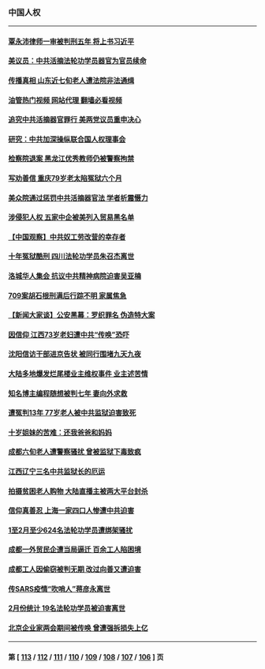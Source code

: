 ### 中国人权
---
#### [覃永沛律师一审被判刑五年 将上书习近平](../../pages/ncid278/n13962335.md?04012045) 
#### [美议员：中共活摘法轮功学员器官为官员续命](../../pages/ncid278/n13961550.md?04012045) 
#### [传播真相 山东近七旬老人遭法院非法通缉](../../pages/ncid278/n13961068.md?04012045) 
#### [油管热门视频 网站代理 翻墙必看视频](http://138.2.39.72:81/youtube.html?epic-marker?04012045)
#### [追究中共活摘器官罪行 美两党议员重申决心](../../pages/ncid278/n13961970.md?04012045) 
#### [研究：中共加深操纵联合国人权理事会](../../pages/ncid278/n13961556.md?04012045) 
#### [检察院退案 黑龙江优秀教师仍被警察拘禁](../../pages/ncid278/n13960361.md?04012045) 
#### [写劝善信 重庆79岁老太陷冤狱六个月](../../pages/ncid278/n13956118.md?04012045) 
#### [美众院通过惩罚中共活摘器官法 学者析震慑力](../../pages/ncid278/n13961128.md?04012045) 
#### [涉侵犯人权 五家中企被美列入贸易黑名单](../../pages/ncid278/n13960595.md?04012045) 
#### [【中国观察】中共奴工劳改营的幸存者](../../pages/ncid278/n13959529.md?04012045) 
#### [十年冤狱酷刑 四川法轮功学员朱召杰离世](../../pages/ncid278/n13959794.md?04012045) 
#### [洛城华人集会 抗议中共精神病院迫害吴亚楠](../../pages/ncid278/n13959971.md?04012045) 
#### [709案胡石根刑满后行踪不明 家属焦急](../../pages/ncid278/n13957803.md?04012045) 
#### [【新闻大家谈】公安黑幕：罗织罪名 伪造特大案](../../pages/ncid278/n13957627.md?04012045) 
#### [因信仰 江西73岁老妇遭中共“传唤”恐吓](../../pages/ncid278/n13955184.md?04012045) 
#### [沈阳信访干部进京告状 被同行围堵九天九夜](../../pages/ncid278/n13954685.md?04012045) 
#### [大陆多地爆发烂尾楼业主维权事件 业主述苦情](../../pages/ncid278/n13956145.md?04012045) 
#### [知名博主编程随想被判七年 妻向外求救](../../pages/ncid278/n13955870.md?04012045) 
#### [遭冤判13年 77岁老人被中共监狱迫害致死](../../pages/ncid278/n13953812.md?04012045) 
#### [十岁姐妹的苦难：还我爸爸和妈妈](../../pages/ncid278/n13923454.md?04012045) 
#### [成都六旬老人遭警察骚扰 曾被监狱下毒致疯](../../pages/ncid278/n13952299.md?04012045) 
#### [江西辽宁三名中共监狱长的厄运](../../pages/ncid278/n13951740.md?04012045) 
#### [拍摄贫困老人购物 大陆直播主被两大平台封杀](../../pages/ncid278/n13952368.md?04012045) 
#### [信仰真善忍 上海一家四口人惨遭中共迫害](../../pages/ncid278/n13950973.md?04012045) 
#### [1至2月至少624名法轮功学员遭绑架骚扰](../../pages/ncid278/n13950181.md?04012045) 
#### [成都一外贸民企遭当局逼迁 百余工人陷困境](../../pages/ncid278/n13950512.md?04012045) 
#### [成都工人因偷窃被判无期 改过向善又遭迫害](../../pages/ncid278/n13948561.md?04012045) 
#### [传SARS疫情“吹哨人”蒋彦永离世](../../pages/ncid278/n13949222.md?04012045) 
#### [2月份统计 19名法轮功学员被迫害离世](../../pages/ncid278/n13947335.md?04012045) 
#### [北京企业家两会期间被传唤 曾遭强拆损失上亿](../../pages/ncid278/n13947896.md?04012045) 

---
#### 第 [ [113](./113.md?04012045) / [112](./112.md?04012045) / [111](./111.md?04012045) / [110](./110.md?04012045) / [109](./109.md?04012045) / [108](./108.md?04012045) / [107](./107.md?04012045) / [106](./106.md?04012045) ] 页
